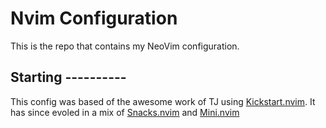 # Nvim Configuration

This is the repo that contains my NeoVim configuration.

## Starting ----------

This config was based of the awesome work of TJ using [Kickstart.nvim](https://github.com/nvim-lua/kickstart.nvim). It has since evoled in a mix of [Snacks.nvim](https://github.com/folke/snacks.nvim) and [Mini.nvim](https://github.com/nvim-mini/mini.nvim)
